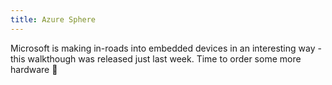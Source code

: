 ```yaml
---
title: Azure Sphere
---
```


Microsoft is making in-roads into embedded devices in an interesting way - this walkthough was released just last week. Time to order some more hardware 🙂






